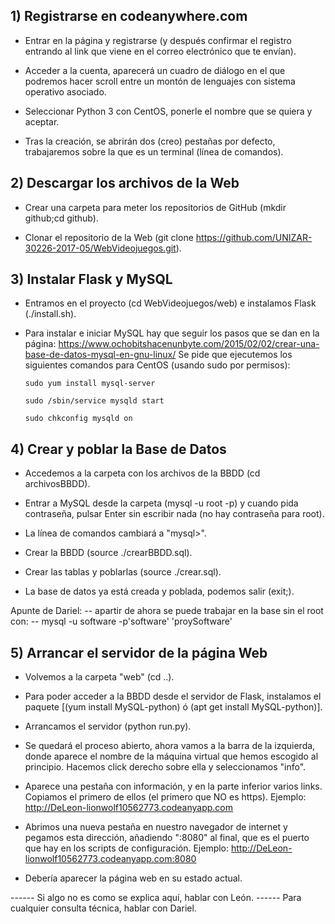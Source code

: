 ## 1) Registrarse en codeanywhere.com

- Entrar en la página y registrarse (y después confirmar el registro entrando
 al link que viene en el correo electrónico que te envían).
 
- Acceder a la cuenta, aparecerá un cuadro de diálogo en el que podremos
 hacer scroll entre un montón de lenguajes con sistema operativo asociado.
 
- Seleccionar Python 3 con CentOS, ponerle el nombre que se quiera y aceptar.

- Tras la creación, se abrirán dos (creo) pestañas por defecto, trabajaremos
 sobre la que es un terminal (línea de comandos).
 

## 2) Descargar los archivos de la Web

- Crear una carpeta para meter los repositorios de GitHub
 (mkdir github;cd github).
 
- Clonar el repositorio de la Web
 (git clone https://github.com/UNIZAR-30226-2017-05/WebVideojuegos.git).
 

## 3) Instalar Flask y MySQL

- Entramos en el proyecto (cd WebVideojuegos/web) e instalamos Flask (./install.sh).

- Para instalar e iniciar MySQL hay que seguir los pasos que se dan en la página:
 https://www.ochobitshacenunbyte.com/2015/02/02/crear-una-base-de-datos-mysql-en-gnu-linux/
   Se pide que ejecutemos los siguientes comandos para CentOS (usando sudo por permisos):
   
      sudo yum install mysql-server
      
      sudo /sbin/service mysqld start
      
      sudo chkconfig mysqld on


## 4) Crear y poblar la Base de Datos

- Accedemos a la carpeta con los archivos de la BBDD (cd archivosBBDD).

- Entrar a MySQL desde la carpeta (mysql -u root -p) y cuando pida contraseña,
 pulsar Enter sin escribir nada (no hay contraseña para root).

- La línea de comandos cambiará a "mysql>".

- Crear la BBDD (source ./crearBBDD.sql).

- Crear las tablas y poblarlas (source ./crear.sql).

- La base de datos ya está creada y poblada, podemos salir (exit;).

Apunte de Dariel:
-- apartir de ahora se puede trabajar en la base sin el root con:
-- mysql -u software -p'software' 'proySoftware'


## 5) Arrancar el servidor de la página Web

- Volvemos a la carpeta "web" (cd ..).

- Para poder acceder a la BBDD desde el servidor de Flask, instalamos
 el paquete [(yum install MySQL-python) ó (apt get install MySQL-python)].
 
- Arrancamos el servidor (python run.py).

- Se quedará el proceso abierto, ahora vamos a la barra de la izquierda,
 donde aparece el nombre de la máquina virtual que hemos escogido al principio.
 Hacemos click derecho sobre ella y seleccionamos "info".
 
- Aparece una pestaña con información, y en la parte inferior varios links.
 Copiamos el primero de ellos (el primero que NO es https). Ejemplo:
 http://DeLeon-lionwolf10562773.codeanyapp.com
 
- Abrimos una nueva pestaña en nuestro navegador de internet y
 pegamos esta dirección, añadiendo ":8080" al final, que es el puerto que hay
 en los scripts de configuración. Ejemplo:
 http://DeLeon-lionwolf10562773.codeanyapp.com:8080
 
- Debería aparecer la página web en su estado actual.

------ Si algo no es como se explica aquí, hablar con León.
------ Para cualquier consulta técnica, hablar con Dariel.
